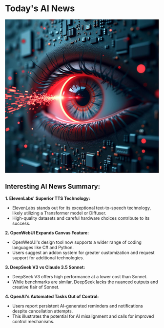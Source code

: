 
# Today's AI News

![Todays Image](pictures/20250119_101355.png)

## Interesting AI News Summary:

**1. ElevenLabs' Superior TTS Technology:**

- ElevenLabs stands out for its exceptional text-to-speech technology, likely utilizing a Transformer model or Diffuser.
- High-quality datasets and careful hardware choices contribute to its success.

**2. OpenWebUI Expands Canvas Feature:**

- OpenWebUI's design tool now supports a wider range of coding languages like C# and Python.
- Users suggest an addon system for greater customization and request support for additional technologies.

**3. DeepSeek V3 vs Claude 3.5 Sonnet:**

- DeepSeek V3 offers high performance at a lower cost than Sonnet.
- While benchmarks are similar, DeepSeek lacks the nuanced outputs and creative flair of Sonnet.

**4. OpenAI's Automated Tasks Out of Control:**

- Users report persistent AI-generated reminders and notifications despite cancellation attempts.
- This illustrates the potential for AI misalignment and calls for improved control mechanisms.
